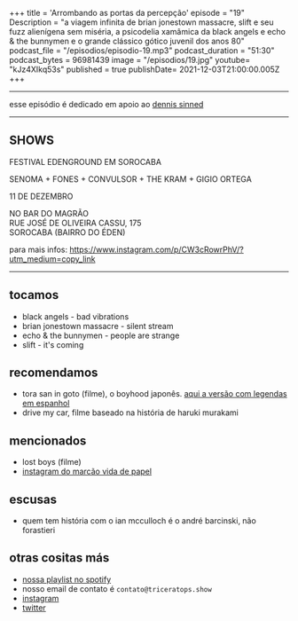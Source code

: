 +++
title = 'Arrombando as portas da percepção'
episode = "19"
Description = "a viagem infinita de brian jonestown massacre, slift e seu fuzz alienígena sem miséria, a psicodelia xamâmica da black angels e echo & the bunnymen e o grande clássico gótico juvenil dos anos 80"
podcast_file = "/episodios/episodio-19.mp3"
podcast_duration = "51:30"
podcast_bytes = 96981439
image = "/episodios/19.jpg"
youtube= "kJz4XIkq53s"
published = true
publishDate= 2021-12-03T21:00:00.005Z
+++

---
esse episódio é dedicado em apoio ao [dennis sinned](https://www.instagram.com/denniseocaodameianoite/)

---
## SHOWS
FESTIVAL EDENGROUND EM SOROCABA

SENOMA + FONES + CONVULSOR + THE KRAM + GIGIO ORTEGA

11 DE DEZEMBRO

NO BAR DO MAGRÃO \
RUE JOSÉ DE OLIVEIRA CASSU, 175 \
SOROCABA (BAIRRO DO ÉDEN)

para mais infos: https://www.instagram.com/p/CW3cRowrPhV/?utm_medium=copy_link

---

## tocamos
* black angels - bad vibrations
* brian jonestown massacre - silent stream
* echo & the bunnymen - people are strange
* slift - it's coming

## recomendamos
* tora san in goto (filme), o boyhood japonês. [aqui a versão com legendas em espanhol](https://www.youtube.com/watch?v=rVfEELrl8CQ)
* drive my car, filme baseado na história de haruki murakami

## mencionados
* lost boys (filme)
* [instagram do marcão vida de papel](https://www.instagram.com/marcosvidadepapel/)



## escusas
* quem tem história com o ian mcculloch é o andré barcinski, não forastieri

## otras cositas más
* [nossa playlist no spotify](https://open.spotify.com/playlist/0UiztKuga6LmTAxWTsUQdw?si=fb96026bc1994d90)
* nosso email de contato é `contato@triceratops.show`
* [instagram](https://www.instagram.com/triceratops.show/)
* [twitter](https://twitter.com/TriceratopsShow/)
